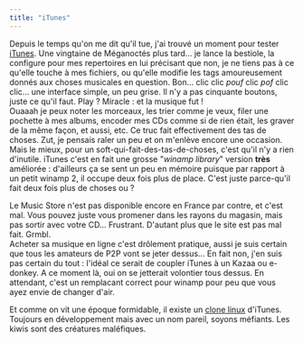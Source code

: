 ```yaml
---
title: "iTunes"
---
```


Depuis le temps qu'on me dit qu'il tue, j'ai trouvé un moment pour tester
[iTunes](http://www.apple.com/fr/itunes/). Une vingtaine de Méganoctés plus
tard... je lance la bestiole, la configure pour mes repertoires en lui
précisant que non, je ne tiens pas à ce qu'elle touche à mes fichiers, ou
qu'elle modifie les tags amoureusement donnés aux choses musicales en
question. Bon... clic clic *pouf* clic *pof* clic clic... une interface
simple, un peu grise. Il n'y a pas cinquante boutons, juste ce qu'il faut.
Play ? Miracle : et la musique fut !  
Ouaaah je peux noter les morceaux, les trier comme je veux, filer une pochette
à mes albums, encoder mes CDs comme si de rien était, les graver de la même
façon, et aussi, etc. Ce truc fait effectivement des tas de choses. Zut, je
pensais raler un peu et on m'enlève encore une occasion. Mais le mieux, pour
un soft-qui-fait-des-tas-de-choses, c'est qu'il n'y a rien d'inutile. iTunes
c'est en fait une grosse "_winamp library_" version **très** améliorée :
d'ailleurs ça se sent un peu en mémoire puisque par rapport à un petit winamp
2, il occupe deux fois plus de place. C'est juste parce-qu'il fait deux fois
plus de choses ou ?

Le Music Store n'est pas disponible encore en France par contre, et c'est mal.
Vous pouvez juste vous promener dans les rayons du magasin, mais pas sortir
avec votre CD... Frustrant. D'autant plus que le site est pas mal fait. Grmbl.  
Acheter sa musique en ligne c'est drôlement pratique, aussi je suis certain
que tous les amateurs de P2P vont se jeter dessus... En fait non, j'en suis
pas certain du tout : l'idéal ce serait de coupler iTunes à un Kazaa ou
e-donkey. A ce moment là, oui on se jetterait volontier tous dessus. En
attendant, c'est un remplacant correct pour winamp pour peu que vous ayez
envie de changer d'air.

Et comme on vit une époque formidable, il existe un [clone
linux](http://kiwimusic.sf.net) d'iTunes. Toujours en développement mais avec
un nom pareil, soyons méfiants. Les kiwis sont des créatures maléfiques.

